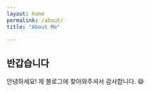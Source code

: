 ```yaml
---
layout: home
permalink: /about/
title: "About Me"

---
```


## 반갑습니다
안녕하세요! 제 블로그에 찾아와주셔서 감사합니다. :smile:

